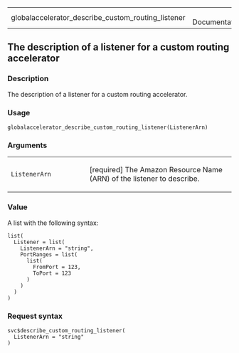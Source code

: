 <table style="width: 100%;">
<tbody>
<tr class="odd">
<td>globalaccelerator_describe_custom_routing_listener</td>
<td style="text-align: right;">R Documentation</td>
</tr>
</tbody>
</table>

## The description of a listener for a custom routing accelerator

### Description

The description of a listener for a custom routing accelerator.

### Usage

    globalaccelerator_describe_custom_routing_listener(ListenerArn)

### Arguments

<table>
<colgroup>
<col style="width: 35%" />
<col style="width: 65%" />
</colgroup>
<tbody>
<tr class="odd">
<td><code
id="globalaccelerator_describe_custom_routing_listener_:_ListenerArn">ListenerArn</code></td>
<td><p>[required] The Amazon Resource Name (ARN) of the listener to
describe.</p></td>
</tr>
</tbody>
</table>

### Value

A list with the following syntax:

    list(
      Listener = list(
        ListenerArn = "string",
        PortRanges = list(
          list(
            FromPort = 123,
            ToPort = 123
          )
        )
      )
    )

### Request syntax

    svc$describe_custom_routing_listener(
      ListenerArn = "string"
    )
